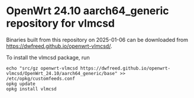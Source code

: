 OpenWrt 24.10 aarch64_generic repository for vlmcsd
========

Binaries built from this repository on 2025-01-06 can be downloaded from <https://dwfreed.github.io/openwrt-vlmcsd/>.

To install the vlmcsd package, run

```
echo "src/gz openwrt-vlmcsd https://dwfreed.github.io/openwrt-vlmcsd/OpenWrt_24.10/aarch64_generic/base" >> /etc/opkg/customfeeds.conf
opkg update
opkg install vlmcsd
```
